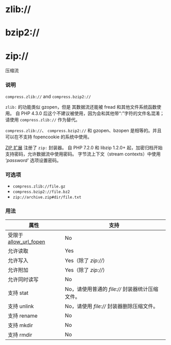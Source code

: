 zlib://
=======

bzip2://
========

zip://
======

压缩流

### 说明

`compress.zlib://` and `compress.bzip2://`

`zlib:` 的功能类似 <span class="function">gzopen</span>，但是
其数据流还能被 <span class="function">fread</span>
和其他文件系统函数使用。 自 PHP 4.3.0
后这个不建议被使用，因为会和其他带“:”字符的文件名混淆； 请使用
`compress.zlib://` 作为替代。

`compress.zlib://`、 `compress.bzip2://` 和 <span
class="function">gzopen</span>、<span class="function">bzopen</span>
是相等的。并且可以在不支持 fopencookie 的系统中使用。

<a href="/book/zip.html" class="link">ZIP 扩展</a> 注册了 `zip:`
封装器。 自 PHP 7.2.0 和 libzip 1.2.0+
起，加密归档开始支持密码，允许数据流中使用密码。 字节流上下文（stream
contexts）中使用 *'password'* 选项设置密码。

### 可选项

-   <span class="simpara">`compress.zlib://file.gz`</span>
-   <span class="simpara">`compress.bzip2://file.bz2`</span>
-   <span class="simpara">`zip://archive.zip#dir/file.txt`</span>

### 用法

| 属性                                                                      | 支持                                            |
|---------------------------------------------------------------------------|-------------------------------------------------|
| 受限于 <a href="/filesystem/setup.html#" class="link">allow_url_fopen</a> | No                                              |
| 允许读取                                                                  | Yes                                             |
| 允许写入                                                                  | Yes（除了 *zip://*）                            |
| 允许附加                                                                  | Yes（除了 *zip://*）                            |
| 允许同时读写                                                              | No                                              |
| 支持 <span class="function">stat</span>                                   | No，请使用普通的 *file://* 封装器统计压缩文件。 |
| 支持 <span class="function">unlink</span>                                 | No，请使用 *file://* 封装器删除压缩文件。       |
| 支持 <span class="function">rename</span>                                 | No                                              |
| 支持 <span class="function">mkdir</span>                                  | No                                              |
| 支持 <span class="function">rmdir</span>                                  | No                                              |
